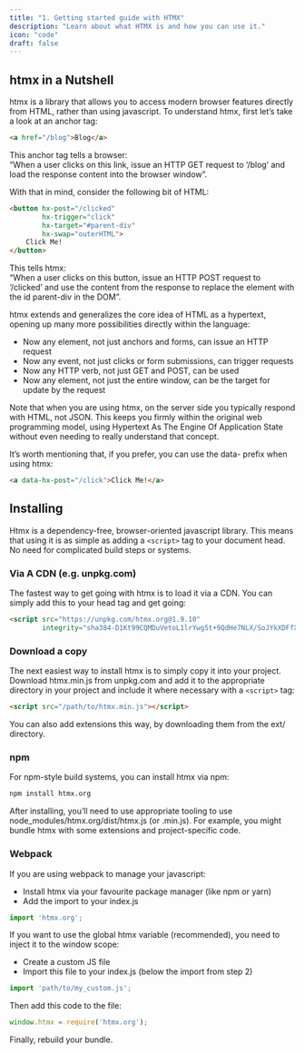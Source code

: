 ```yaml
---
title: "1. Getting started guide with HTMX"
description: "Learn about what HTMX is and how you can use it."
icon: "code"
draft: false
---
```


## htmx in a Nutshell

htmx is a library that allows you to access modern browser features directly from HTML, rather than using javascript. To understand htmx, first let’s take a look at an anchor tag:

```html
<a href="/blog">Blog</a>
```

This anchor tag tells a browser:  
“When a user clicks on this link, issue an HTTP GET request to ‘/blog’ and load the response content into the browser window”.

With that in mind, consider the following bit of HTML:

```html
<button hx-post="/clicked"
        hx-trigger="click"
        hx-target="#parent-div"
        hx-swap="outerHTML">
    Click Me!
</button>
```

This tells htmx:  
“When a user clicks on this button, issue an HTTP POST request to ‘/clicked’ and use the content from the response to replace the element with the id parent-div in the DOM”.

htmx extends and generalizes the core idea of HTML as a hypertext, opening up many more possibilities directly within the language:

- Now any element, not just anchors and forms, can issue an HTTP request
- Now any event, not just clicks or form submissions, can trigger requests
- Now any HTTP verb, not just GET and POST, can be used
- Now any element, not just the entire window, can be the target for update by the request

Note that when you are using htmx, on the server side you typically respond with HTML, not JSON. This keeps you firmly within the original web programming model, using Hypertext As The Engine Of Application State without even needing to really understand that concept.

It’s worth mentioning that, if you prefer, you can use the data- prefix when using htmx:

```html
<a data-hx-post="/click">Click Me!</a>
```

## Installing

Htmx is a dependency-free, browser-oriented javascript library. This means that using it is as simple as adding a `<script>` tag to your document head. No need for complicated build steps or systems.

### Via A CDN (e.g. unpkg.com)

The fastest way to get going with htmx is to load it via a CDN. You can simply add this to your head tag and get going:

```html
<script src="https://unpkg.com/htmx.org@1.9.10"
        integrity="sha384-D1Kt99CQMDuVetoL1lrYwg5t+9QdHe7NLX/SoJYkXDFfX37iInKRy5xLSi8nO7UC" crossorigin="anonymous"></script>
```

### Download a copy

The next easiest way to install htmx is to simply copy it into your project. Download htmx.min.js from unpkg.com and add it to the appropriate directory in your project and include it where necessary with a `<script>` tag:

```html
<script src="/path/to/htmx.min.js"></script>
```

You can also add extensions this way, by downloading them from the ext/ directory.

### npm

For npm-style build systems, you can install htmx via npm:

```sh
npm install htmx.org
```

After installing, you’ll need to use appropriate tooling to use node_modules/htmx.org/dist/htmx.js (or .min.js). For example, you might bundle htmx with some extensions and project-specific code.

### Webpack

If you are using webpack to manage your javascript:

- Install htmx via your favourite package manager (like npm or yarn)
- Add the import to your index.js

```js
import 'htmx.org';
```

If you want to use the global htmx variable (recommended), you need to inject it to the window scope:

- Create a custom JS file
- Import this file to your index.js (below the import from step 2)

```js
import 'path/to/my_custom.js';
```

Then add this code to the file:

```js
window.htmx = require('htmx.org');
```

Finally, rebuild your bundle.
